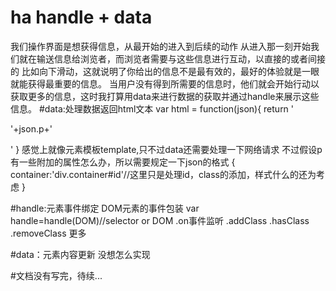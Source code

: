 # ha handle + data

我们操作界面是想获得信息，从最开始的进入到后续的动作
从进入那一刻开始我们就在输送信息给浏览者，而浏览者需要与这些信息进行互动，以直接的或者间接的
比如向下滑动，这就说明了你给出的信息不是最有效的，最好的体验就是一眼就能获得最重要的信息。
当用户没有得到所需要的信息时，他们就会开始行动以获取更多的信息，这时我打算用data来进行数据的获取并通过handle来展示这些信息。
#data:处理数据返回html文本
var html	=	function(json){
	return	'<p>'+json.p+'</p>'
}
感觉上就像元素模板template,只不过data还需要处理一下网络请求
不过假设p有一些附加的属性怎么办，所以需要规定一下json的格式
{
container:'div.container#id'//这里只是处理id，class的添加，样式什么的还为考虑
}


#handle:元素事件绑定
DOM元素的事件包装
var handle=handle(DOM)//selector or DOM
.on事件监听
.addClass .hasClass  .removeClass
更多

#data：元素内容更新
没想怎么实现

#文档没有写完，待续...
